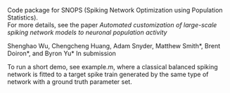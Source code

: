 Code package for SNOPS (Spiking Network Optimization using Population Statistics).  
For more details, see the paper
_Automated customization of large-scale spiking network models to neuronal population activity_ 

Shenghao Wu, Chengcheng Huang, Adam Snyder, Matthew Smith*, Brent Doiron*, and Byron Yu*
In submission 

To run a short demo, see example.m, where a classical balanced spiking network is fitted to a target spike train generated by the same type of network with a ground truth parameter set.
 
